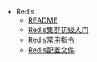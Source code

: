 * Redis
  * [README](/person/Redis/)
  * [Redis集群初级入门](/person/Redis/Redis集群初级教程)
  * [Redis常用指令](/person/Redis/Redis常用指令)
  * [Redis配置文件](/person/Redis/Redis配置文件)
